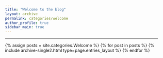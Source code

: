```yaml
---
title: "Welcome to the blog"
layout: archive
permalink: categories/welcome
author_profile: true
sidebar_main: true
---
```


<!-- 공백이 포함되어 있는 카테고리 이름의 경우 site.categories['a b c'] 이런식으로! -->

***

{% assign posts = site.categories.Welcome %}
{% for post in posts %} {% include archive-single2.html type=page.entries_layout %} {% endfor %}